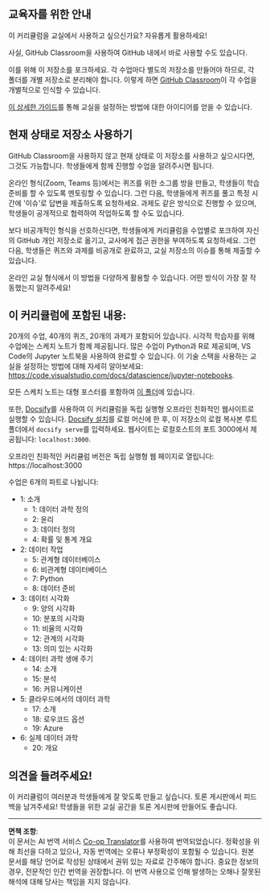 <!--
CO_OP_TRANSLATOR_METADATA:
{
  "original_hash": "f7440be10c17a8a9262713af3d2818a9",
  "translation_date": "2025-09-06T19:54:05+00:00",
  "source_file": "for-teachers.md",
  "language_code": "ko"
}
-->
## 교육자를 위한 안내

이 커리큘럼을 교실에서 사용하고 싶으신가요? 자유롭게 활용하세요!

사실, GitHub Classroom을 사용하여 GitHub 내에서 바로 사용할 수도 있습니다.

이를 위해 이 저장소를 포크하세요. 각 수업마다 별도의 저장소를 만들어야 하므로, 각 폴더를 개별 저장소로 분리해야 합니다. 이렇게 하면 [GitHub Classroom](https://classroom.github.com/classrooms)이 각 수업을 개별적으로 인식할 수 있습니다.

[이 상세한 가이드](https://github.blog/2020-03-18-set-up-your-digital-classroom-with-github-classroom/)를 통해 교실을 설정하는 방법에 대한 아이디어를 얻을 수 있습니다.

## 현재 상태로 저장소 사용하기

GitHub Classroom을 사용하지 않고 현재 상태로 이 저장소를 사용하고 싶으시다면, 그것도 가능합니다. 학생들에게 함께 진행할 수업을 알려주시면 됩니다.

온라인 형식(Zoom, Teams 등)에서는 퀴즈를 위한 소그룹 방을 만들고, 학생들이 학습 준비를 할 수 있도록 멘토링할 수 있습니다. 그런 다음, 학생들에게 퀴즈를 풀고 특정 시간에 '이슈'로 답변을 제출하도록 요청하세요. 과제도 같은 방식으로 진행할 수 있으며, 학생들이 공개적으로 협력하여 작업하도록 할 수도 있습니다.

보다 비공개적인 형식을 선호하신다면, 학생들에게 커리큘럼을 수업별로 포크하여 자신의 GitHub 개인 저장소로 옮기고, 교사에게 접근 권한을 부여하도록 요청하세요. 그런 다음, 학생들은 퀴즈와 과제를 비공개로 완료하고, 교실 저장소의 이슈를 통해 제출할 수 있습니다.

온라인 교실 형식에서 이 방법을 다양하게 활용할 수 있습니다. 어떤 방식이 가장 잘 작동했는지 알려주세요!

## 이 커리큘럼에 포함된 내용:

20개의 수업, 40개의 퀴즈, 20개의 과제가 포함되어 있습니다. 시각적 학습자를 위해 수업에는 스케치 노트가 함께 제공됩니다. 많은 수업이 Python과 R로 제공되며, VS Code의 Jupyter 노트북을 사용하여 완료할 수 있습니다. 이 기술 스택을 사용하는 교실을 설정하는 방법에 대해 자세히 알아보세요: https://code.visualstudio.com/docs/datascience/jupyter-notebooks.

모든 스케치 노트는 대형 포스터를 포함하여 [이 폴더](../../sketchnotes)에 있습니다.

또한, [Docsify](https://docsify.js.org/#/)를 사용하여 이 커리큘럼을 독립 실행형 오프라인 친화적인 웹사이트로 실행할 수 있습니다. [Docsify 설치](https://docsify.js.org/#/quickstart)를 로컬 머신에 한 후, 이 저장소의 로컬 복사본 루트 폴더에서 `docsify serve`를 입력하세요. 웹사이트는 로컬호스트의 포트 3000에서 제공됩니다: `localhost:3000`.

오프라인 친화적인 커리큘럼 버전은 독립 실행형 웹 페이지로 열립니다: https://localhost:3000

수업은 6개의 파트로 나뉩니다:

- 1: 소개
    - 1: 데이터 과학 정의
    - 2: 윤리
    - 3: 데이터 정의
    - 4: 확률 및 통계 개요
- 2: 데이터 작업
    - 5: 관계형 데이터베이스
    - 6: 비관계형 데이터베이스
    - 7: Python
    - 8: 데이터 준비
- 3: 데이터 시각화
    - 9: 양의 시각화
    - 10: 분포의 시각화
    - 11: 비율의 시각화
    - 12: 관계의 시각화
    - 13: 의미 있는 시각화
- 4: 데이터 과학 생애 주기
    - 14: 소개
    - 15: 분석
    - 16: 커뮤니케이션
- 5: 클라우드에서의 데이터 과학
    - 17: 소개
    - 18: 로우코드 옵션
    - 19: Azure
- 6: 실제 데이터 과학
    - 20: 개요

## 의견을 들려주세요!

이 커리큘럼이 여러분과 학생들에게 잘 맞도록 만들고 싶습니다. 토론 게시판에서 피드백을 남겨주세요! 학생들을 위한 교실 공간을 토론 게시판에 만들어도 좋습니다.

---

**면책 조항**:  
이 문서는 AI 번역 서비스 [Co-op Translator](https://github.com/Azure/co-op-translator)를 사용하여 번역되었습니다. 정확성을 위해 최선을 다하고 있으나, 자동 번역에는 오류나 부정확성이 포함될 수 있습니다. 원본 문서를 해당 언어로 작성된 상태에서 권위 있는 자료로 간주해야 합니다. 중요한 정보의 경우, 전문적인 인간 번역을 권장합니다. 이 번역 사용으로 인해 발생하는 오해나 잘못된 해석에 대해 당사는 책임을 지지 않습니다.  